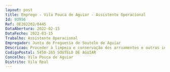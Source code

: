 ```yaml
--- 
layout: post
title: Emprego - Vila Pouca de Aguiar - Assistente Operacional
Id: 93956
Ref: OE202202/0445
DataAbertura: 2022-02-15
DataFecho: 2022-03-15
Trabalho: Assistente Operacional
Empregador: Junta de Freguesia de Soutelo de Aguiar
Descricao: Proceder à limpeza e conservação dos arruamentos e outras infraestruturas da freguesia  executar outras tarefas simples de natureza manual que exijam esforço físico e conhecimentos práticos  executar tarefas associadas às atividades da freguesia, conduzir viaturas ao serviço da freguesia, e realizar outras tarefas conexas com as funções atribuídas.
CodigoPostal: 5450-265 SOUTELO DE AGUIAR
Concelho: Vila Pouca de Aguiar
Distrito: Vila Real
--- 
```

